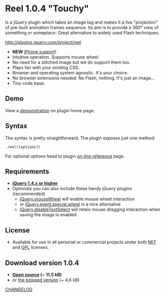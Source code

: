 Reel 1.0.4 "Touchy"
===================
Is a jQuery plugin which takes an image tag and makes it 
a live "projection" of pre-built animation frames sequence. 
Its aim is to provide a 360° view of something or someplace. 
Great alternative to widely used Flash techniques.

<http://plugins.jquery.com/project/reel>

* **NEW** [iPhone support][iphone-test]!
* Intuitive operation. Supports mouse wheel.
* No need for a stitched image but we do support them too.
* Plays fair with your existing CSS.
* Browser and operating system agnostic. It's your choice.
* No browser extensions needed. No Flash, nothing. It's just an image...
* Tiny code base.

Demo
----
View a [demonstration][demo] on plugin home page.

Syntax
------
The syntax is pretty straightforward. The plugin exposes just one method:

    .reel([options])

For optional options head to plugin [on-line reference][options] page.

Requirements
------------
* **[jQuery 1.4.x or higher][jquery]**
* Optionaly you can also include these handy jQuery plugins (recommended)
    * [jQuery.mouseWheel][mousewheel] will enable mouse wheel interaction
    * or [jQuery.event.special.wheel][wheel] is a nice alternative
    * [jQuery.disableTextSelect][disabletextselect] will retain mouse dragging 
interaction when saving the image is enabled

License
-------
* Available for use in all personal or commercial projects under both 
[MIT][license-mit] and [GPL][license-gpl] licenses.

Download version 1.0.4
----------------------
* **[Open source][source] (~ 11,5 kB)**
* or [the gzipped version][min] (~ 4,6 kB)

[CHANGELOG][changelog]

[demo]: http://jquery.vostrel.cz/reel#demo
[options]: http://jquery.vostrel.cz/reel#options
[changelog]: http://github.com/pisi/Reel/blob/master/CHANGELOG.markdown
[license-mit]: http://github.com/pisi/Reel/blob/master/MIT-LICENSE.txt
[license-gpl]: http://github.com/pisi/Reel/blob/master/GPL-LICENSE.txt
[jquery]: http://www.jquery.com/
[disabletextselect]: http://www.jdempster.com/category/jquery/disabletextselect/
[mousewheel]: http://github.com/brandonaaron/jquery-mousewheel
[wheel]: http://blog.threedubmedia.com/2008/08/eventspecialwheel.html
[source]: http://github.com/pisi/Reel/raw/master/jquery.reel.js
[min]: http://github.com/pisi/Reel/raw/master/jquery.reel-min.js
[iphone-test]: http://www.youtube.com/watch?v=R0hiYmVre6s
